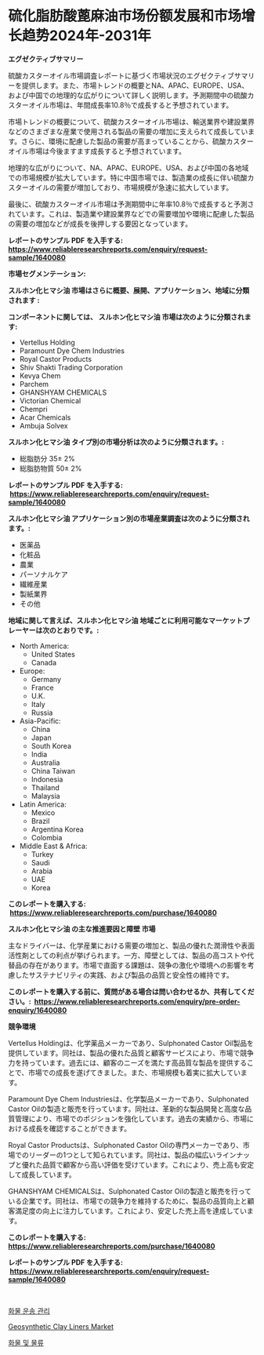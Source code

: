 <p><h1>硫化脂肪酸蓖麻油市场份额发展和市场增长趋势2024年-2031年</h1></p><p><strong>エグゼクティブサマリー</strong></p>
<p><p>硫酸カスターオイル市場調査レポートに基づく市場状況のエグゼクティブサマリーを提供します。また、市場トレンドの概要とNA、APAC、EUROPE、USA、および中国での地理的な広がりについて詳しく説明します。予測期間中の硫酸カスターオイル市場は、年間成長率10.8％で成長すると予想されています。</p><p>市場トレンドの概要について、硫酸カスターオイル市場は、輸送業界や建設業界などのさまざまな産業で使用される製品の需要の増加に支えられて成長しています。さらに、環境に配慮した製品の需要が高まっていることから、硫酸カスターオイル市場は今後ますます成長すると予想されています。</p><p>地理的な広がりについて、NA、APAC、EUROPE、USA、および中国の各地域での市場規模が拡大しています。特に中国市場では、製造業の成長に伴い硫酸カスターオイルの需要が増加しており、市場規模が急速に拡大しています。</p><p>最後に、硫酸カスターオイル市場は予測期間中に年率10.8％で成長すると予測されています。これは、製造業や建設業界などでの需要増加や環境に配慮した製品の需要の増加などが成長を後押しする要因となっています。</p></p>
<p><strong>レポートのサンプル PDF を入手する: <a href="https://www.reliableresearchreports.com/enquiry/request-sample/1640080">https://www.reliableresearchreports.com/enquiry/request-sample/1640080</a></strong></p>
<p><strong>市場セグメンテーション:</strong></p>
<p><strong> スルホン化ヒマシ油 市場はさらに概要、展開、アプリケーション、地域に分類されます :</strong></p>
<p><strong>コンポーネントに関しては、 スルホン化ヒマシ油 市場は次のように分類されます: &nbsp;</strong></p>
<p><ul><li>Vertellus Holding</li><li>Paramount Dye Chem Industries</li><li>Royal Castor Products</li><li>Shiv Shakti Trading Corporation</li><li>Kevya Chem</li><li>Parchem</li><li>GHANSHYAM CHEMICALS</li><li>Victorian Chemical</li><li>Chempri</li><li>Acar Chemicals</li><li>Ambuja Solvex</li></ul></p>
<p><strong> スルホン化ヒマシ油 タイプ別の市場分析は次のように分類されます。:</strong></p>
<p><ul><li>総脂肪分 35± 2%</li><li>総脂肪物質 50± 2%</li></ul></p>
<p><strong>レポートのサンプル PDF を入手する: &nbsp;<a href="https://www.reliableresearchreports.com/enquiry/request-sample/1640080">https://www.reliableresearchreports.com/enquiry/request-sample/1640080</a></strong></p>
<p><strong> スルホン化ヒマシ油 アプリケーション別の市場産業調査は次のように分類されます。:</strong></p>
<p><ul><li>医薬品</li><li>化粧品</li><li>農業</li><li>パーソナルケア</li><li>繊維産業</li><li>製紙業界</li><li>その他</li></ul></p>
<p><strong>地域に関して言えば、スルホン化ヒマシ油 地域ごとに利用可能なマーケットプレーヤーは次のとおりです。:</strong></p>
<p><ul>
    <li>
        North America:
        <ul>
            <li>United States</li>
            <li>Canada</li>
        </ul>
    </li>
    <li>
        Europe:
        <ul>
            <li>Germany</li>
            <li>France</li>
            <li>U.K.</li>
            <li>Italy</li>
            <li>Russia</li>
        </ul>
    </li>
    <li>
        Asia-Pacific:
        <ul>
            <li>China</li>
            <li>Japan</li>
            <li>South Korea</li>
            <li>India</li>
            <li>Australia</li>
            <li>China Taiwan</li>
            <li>Indonesia</li>
            <li>Thailand</li>
            <li>Malaysia</li>
        </ul>
    </li>
    <li>
        Latin America:
        <ul>
            <li>Mexico</li>
            <li>Brazil</li>
            <li>Argentina Korea</li>
            <li>Colombia</li>
        </ul>
    </li>
    <li>
        Middle East & Africa:
        <ul>
            <li>Turkey</li>
            <li>Saudi</li>
            <li>Arabia</li>
            <li>UAE</li>
            <li>Korea</li>
        </ul>
    </li>
    </ul></p>
<p><strong>このレポートを購入する: &nbsp;<a href="https://www.reliableresearchreports.com/purchase/1640080">https://www.reliableresearchreports.com/purchase/1640080</a></strong></p>
<p><strong>スルホン化ヒマシ油 の主な推進要因と障壁 市場</strong></p>
<p><p>主なドライバーは、化学産業における需要の増加と、製品の優れた潤滑性や表面活性剤としての利点が挙げられます。一方、障壁としては、製品の高コストや代替品の存在があります。市場で直面する課題は、競争の激化や環境への影響を考慮したサステナビリティの実践、および製品の品質と安全性の維持です。</p></p>
<p><strong>このレポートを購入する前に、質問がある場合は問い合わせるか、共有してください。:&nbsp; <a href="https://www.reliableresearchreports.com/enquiry/pre-order-enquiry/1640080">https://www.reliableresearchreports.com/enquiry/pre-order-enquiry/1640080</a></strong></p>
<p><strong>競争環境</strong></p>
<p><p>Vertellus Holdingは、化学薬品メーカーであり、Sulphonated Castor Oil製品を提供しています。同社は、製品の優れた品質と顧客サービスにより、市場で競争力を持っています。過去には、顧客のニーズを満たす高品質な製品を提供することで、市場での成長を遂げてきました。また、市場規模も着実に拡大しています。</p><p>Paramount Dye Chem Industriesは、化学製品メーカーであり、Sulphonated Castor Oilの製造と販売を行っています。同社は、革新的な製品開発と高度な品質管理により、市場でのポジションを強化しています。過去の実績から、市場における成長を確認することができます。</p><p>Royal Castor Productsは、Sulphonated Castor Oilの専門メーカーであり、市場でのリーダーの1つとして知られています。同社は、製品の幅広いラインナップと優れた品質で顧客から高い評価を受けています。これにより、売上高も安定して成長しています。</p><p>GHANSHYAM CHEMICALSは、Sulphonated Castor Oilの製造と販売を行っている企業です。同社は、市場での競争力を維持するために、製品の品質向上と顧客満足度の向上に注力しています。これにより、安定した売上高を達成しています。</p></p>
<p><strong>このレポートを購入する: &nbsp; <a href="https://www.reliableresearchreports.com/purchase/1640080">https://www.reliableresearchreports.com/purchase/1640080</a></strong></p>
<p><strong>レポートのサンプル PDF を入手する: &nbsp;<a href="https://www.reliableresearchreports.com/enquiry/request-sample/1640080">https://www.reliableresearchreports.com/enquiry/request-sample/1640080</a></strong><strong></strong></p>
<p>&nbsp;</p>
<p><p><a href="https://github.com/darrellockm3ytan895656/Market-Research-Report-List-1/blob/main/14087578774.md">화물 운송 관리</a></p><p><a href="https://simplistic-meeting-7ee.notion.site/Geosynthetic-Clay-Liners-Market-Analysis-Examines-its-Scope-on-Growth-Opportunities-and-Forecasted--db42d73a625843c3898ac3801b922560">Geosynthetic Clay Liners Market</a></p><p><a href="https://github.com/Penelolack456456/Market-Research-Report-List-1/blob/main/67073668773.md">화물 및 물류</a></p></p>